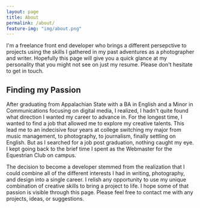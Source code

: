 ```yaml
---
layout: page
title: About
permalink: /about/
feature-img: "img/about.png"
---
```


I'm a freelance front end developer who brings a different persepctive to projects using the skills I gathered in my past adventures as a photographer and writer. Hopefully this page will give you a quick glance at my personality that you might not see on just my resume. Please don't hesitate to get in touch.

## Finding my Passion

After graduating from Appalachian State with a BA in English and a Minor in Communications focusing on digital media, I realized, I hadn't quite found what direction I wanted my career to advance in. For the longest time, I wanted to find a job that allowed me to explore my creative talents. This lead me to an indecisive four years at college switching my major from music management, to photography, to journalism, finally settling on English. But as I searched for a job post graduation, nothing caught my eye. I kept going back to the brief time I spent as the Webmaster for the Equestrian Club on campus.

The decision to become a developer stemmed from the realization that I could combine all of the different interests I had in writing, photography, and design into a single career. I relish any opportunity to use my unique combination of creative skills to bring a project to life. I hope some of that passion is visible through this page. Please feel free to contact me with any projects, ideas, or suggestions.
